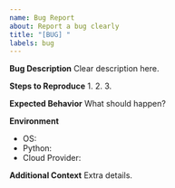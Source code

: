 ```yaml
---
name: Bug Report
about: Report a bug clearly
title: "[BUG] "
labels: bug
---
```


**Bug Description**
Clear description here.

**Steps to Reproduce**
1.
2.
3.

**Expected Behavior**
What should happen?

**Environment**
- OS:
- Python:
- Cloud Provider:

**Additional Context**
Extra details.
